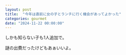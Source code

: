 ```yaml
---
layout: post
title:  "今年は直前に女の子とランチに行く機会があってよかった"
categories: gourmet
date: "2024-11-22 00:00:00"
---
```


しかも知らない子も1人追加で。

謎の出費だったけどもあぁいいよ。
